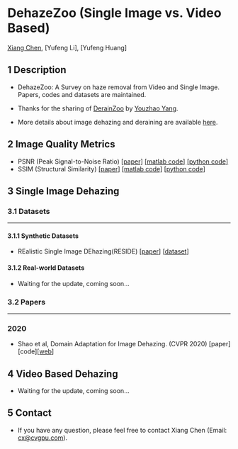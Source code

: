 # DehazeZoo (Single Image vs. Video Based)
[Xiang Chen](https://github.com/cxtalk), [Yufeng Li], [Yufeng Huang]

## 1 Description
   * DehazeZoo: A Survey on haze removal from Video and Single Image. Papers, codes and datasets are maintained.

   * Thanks for the sharing of [DerainZoo](https://github.com/nnUyi/DerainZoo) by [Youzhao Yang](https://github.com/nnuyi).
   
   * More details about image dehazing and deraining are available [here](https://zhuanlan.zhihu.com/dehaze-derain).

## 2 Image Quality Metrics
* PSNR (Peak Signal-to-Noise Ratio) [[paper]](https://ieeexplore.ieee.org/stamp/stamp.jsp?tp=&arnumber=4550695) [[matlab code]](https://www.mathworks.com/help/images/ref/psnr.html) [[python code]](https://github.com/aizvorski/video-quality)
* SSIM (Structural Similarity) [[paper]](https://ieeexplore.ieee.org/stamp/stamp.jsp?tp=&arnumber=1284395) [[matlab code]](http://www.cns.nyu.edu/~lcv/ssim/ssim_index.m) [[python code]](https://github.com/aizvorski/video-quality/blob/master/ssim.py)

## 3 Single Image Dehazing
### 3.1 Datasets
------------
#### 3.1.1 Synthetic Datasets
* REalistic Single Image DEhazing(RESIDE) [[paper](https://arxiv.org/pdf/1712.04143.pdf)] [[dataset](https://sites.google.com/view/reside-dehaze-datasets)]

#### 3.1.2 Real-world Datasets
* Waiting for the update, coming soon...

### 3.2 Papers
--------------
### 2020
* Shao et al, Domain Adaptation for Image Dehazing. (CVPR 2020) [paper][code][[web](https://sites.google.com/site/renwenqi888)]

## 4 Video Based Dehazing
* Waiting for the update, coming soon...

## 5 Contact
* If you have any question, please feel free to contact Xiang Chen (Email: cx@cvgpu.com).
